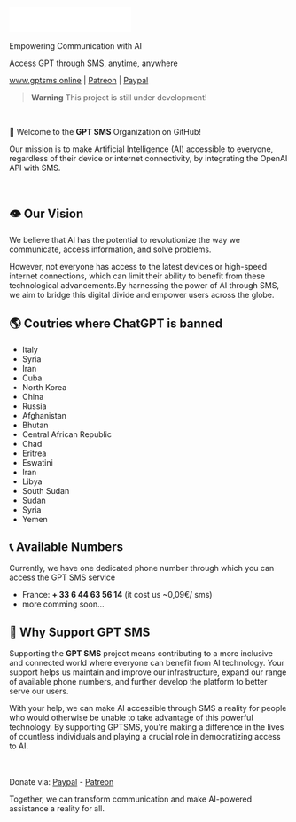 <img src="https://raw.githubusercontent.com/gpt-sms/website/main/public/logo.png" />

Empowering Communication with AI

Access GPT through SMS, anytime, anywhere


<a href="https://gptsms.online" target="_blank">www.gptsms.online</a> | <a href="https://patreon.com/GPTSMS?utm_medium=clipboard_copy&utm_source=copyLink&utm_campaign=creatorshare_creator&utm_content=join_link" target="_blank">Patreon</a> | <a href="https://gptsms.online" target="_blank">Paypal</a>


> **Warning**
> This project is still under development!

<br />

👋 Welcome to the **GPT SMS** Organization on GitHub!

Our mission is to make Artificial Intelligence (AI) accessible to everyone, regardless of their device or internet connectivity, by integrating the OpenAI API with SMS.

<br />



## 👁 Our Vision

We believe that AI has the potential to revolutionize the way we communicate, access information, and solve problems.

However, not everyone has access to the latest devices or high-speed internet connections, which can limit their ability to benefit from these technological advancements.By harnessing the power of AI through SMS, we aim to bridge this digital divide and empower users across the globe.


## 🌎 Coutries where ChatGPT is banned
- Italy
- Syria
- Iran
- Cuba
- North Korea
- China
- Russia
- Afghanistan
- Bhutan
- Central African Republic
- Chad
- Eritrea
- Eswatini
- Iran
- Libya
- South Sudan
- Sudan
- Syria
- Yemen


## 📞 Available Numbers

Currently, we have one dedicated phone number through which you can access the GPT SMS service

 - France: **+ 33 6 44 63 56 14** (it cost us ~0,09€/ sms)
 - more comming soon...


## 🙏 Why Support GPT SMS

Supporting the **GPT SMS** project means contributing to a more inclusive and connected world where everyone can benefit from AI technology. Your support helps us maintain and improve our infrastructure, expand our range of available phone numbers, and further develop the platform to better serve our users.

With your help, we can make AI accessible through SMS a reality for people who would otherwise be unable to take advantage of this powerful technology. By supporting GPTSMS, you're making a difference in the lives of countless individuals and playing a crucial role in democratizing access to AI.


<br /><br />
Donate via: <a href="https://www.paypal.com/donate/?hosted_button_id=8FFXDY4Y8N5QJ" class="donate" target="_top">Paypal</a> - <a href="https://patreon.com/GPTSMS" class="patreon">Patreon</a>

Together, we can transform communication and make AI-powered assistance a reality for all.
